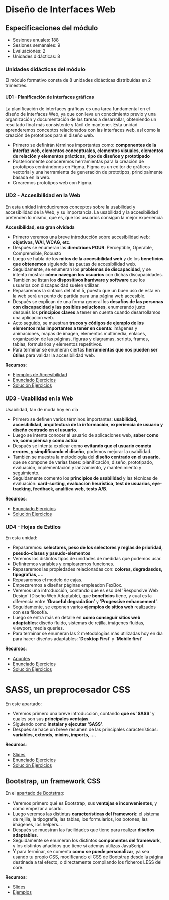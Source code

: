 # Diseño de Interfaces Web

## Especificaciones del módulo

- Sesiones anuales: 188
- Sesiones semanales: 9
- Evaluaciones: 2
- Unidades didácticas: 8

### Unidades didácticas del módulo

El módulo formativo consta de 8 unidades didácticas distribuidas en 2 trimestres.

#### UD1 -  Planificación de interfaces gráficas

La planificación de interfaces gráficas es una tarea fundamental en el diseño de interfaces Web, ya que conlleva un conocimiento previo y una organización y documentación de las tareas a desarrollar, obteniendo un resultado final más consistente y fácil de mantener. Esta unidad aprenderemos conceptos relacionados con las interfaces web, así como la creación de prototipos para el diseño web.

- Primero se definirán términos importantes como: **componentes de la interfaz web, elementos conceptuales, elementos visuales, elementos de relación y elementos prácticos, tipo de diseños y prototipado**
- Posteriormente conoceremos herramientas para la creación de prototipos centrándonos en Figma. Figma es un editor de gráficos vectorial y una herramienta de generación de prototipos, principalmente basada en la web.
- Crearemos prototipos web con Figma.
  
### UD2 - Accesibilidad en la Web

En esta unidad introduciremos conceptos sobre la usabilidad y accesibilidad de la Web, y su importancia.
La usabilidad y la accesibilidad pretenden lo mismo, que es, que los usuarios consigan la mejor experiencia

**Accesibilidad, esa gran olvidada**

- Primero veremos una breve introducción sobre accesibilidad web: **objetivos, WAI, WCAG, etc**.
- Después se enumeran las **directrices POUR**: Perceptible, Operable, Comprensible, Robusto
- Luego se habla de los **mitos de la accesibilidad web** y de los **beneficios que obtenemos** siguiendo las pautas de accesibilidad web.
- Seguidamente, se enumeran los **problemas de discapacidad**, y se intenta mostrar **cómo navegan los usuarios** con dichas discapacidades.
- También se listan los **dispositivos hardware y software** que los usuarios con discapacidad suelen utilizar.
- Repasaremos la sintaxis del html 5, puesto que un buen uso de esta en la web será un punto de partida para una página web accesible.
- Después se explican de una forma general los **desafíos de las personas con discapacidad y las posibles soluciones**, enumerando justo después los **principios claves** a tener en cuenta cuando desarrollamos una aplicación web.
- Acto seguido, se muestran **trucos y códigos de ejemplo de los elementos más importantes a tener en cuenta**: imágenes y animaciones, mapas de imagen, elementos multimedia, enlaces, organización de las páginas, figuras y diagramas, scripts, frames, tablas, formularios y elementos repetitivos.
- Para terminar se enumeran ciertas **herramientas que nos pueden ser útiles** para validar la accesibilidad web.

**Recursos**:

- [Ejemplos de Accesibilidad](/UD2-%20Accesibilidad/Ejemplos%20Accesibilidad/index.html)
- [Enunciado Ejercicios](https://github.com/asanzdiego/curso-interfaces-web-2016/tree/master/02-accesibilidad#enunciado-ejercicios)
- [Solución Ejercicios](https://github.com/asanzdiego/curso-interfaces-web-2016/tree/master/02-accesibilidad#solución-ejercicios)

### UD3 - Usabilidad en la Web

Usabilidad, tan de moda hoy en día

- Primero se definen varios términos importantes: **usabilidad, accesibilidad, arquitectura de la información, experiencia de usuario y diseño centrado en el usuario**.
- Luego se intenta conocer al usuario de aplicaciones web, **saber como ve, como piensa y como actúa**.
- Después se intenta explicar como **evitando que el usuario cometa errores, y simplificando el diseño**, podemos mejorar la usabilidad.
- También se muestra la metodología del **diseño centrado en el usuario**, que se compone de varias fases: planificación, diseño, prototipado, evaluación, implementación y lanzamiento, y mantenimiento y seguimiento.
- Seguidamente comento los **principios de usabilidad** y las técnicas de evaluación: **card-sorting, evaluación heurística, test de usuarios, eye-tracking, feedback, analítica web, tests A/B**.

**Recursos**:

- [Enunciado Ejercicios](/01-usabilidad/src/ejercicios-usabilidad.pdf)
- [Solución Ejercicios](/01-usabilidad/src/Solución-ejercicios/)

### UD4 - Hojas de Estilos

En esta unidad:

- Repasaremos: **selectores, peso de los selectores y reglas de prioridad, pseudo-clases y pseudo-elementos**
- Veremos los distintos tipos de unidades de medidas que podemos usar.
- Definiremos variables y emplearemos funciones.
- Repasaremos las propiedades relacionadas con: **colores, degradasdos, tipografías,...**.
- Repasaremos el modelo de cajas.
- Empezaremos a diseñar páginas empleadon FexBox.
- Veremos una introducción, contando que es eso del 'Responsive Web Design' (Diseño Web Adaptable), que **beneficios** tiene, y cual es la diferencia entre '**Graceful degradation**' y '**Progessive enhancement**'.
- Seguidamente, se exponen varios **ejemplos de sitios web** realizados con esa filosofía.
- Luego se entra más en detalle en **como conseguir sitios web adaptables**: diseño fluido, sistemas de rejilla, imágenes fluidas, viewport, media queries.
- Para terminar se enumeran las 2 metodologías más utilizadas hoy en día para hacer diseños adaptables: '**Desktop First**' y '**Mobile first**'

**Recursos**:

- [Apuntes](/UD4-Hojas%20de%20estilos/Apuntes/export/)
- [Enunciado Ejercicios](https://github.com/asanzdiego/curso-interfaces-web-2016/tree/master/03-rwd#enunciado-ejercicios)
- [Solución Ejercicios](https://github.com/asanzdiego/curso-interfaces-web-2016/tree/master/03-rwd#solución-ejercicios)

# SASS, un preprocesador CSS

En este apartado:

- Veremos primero una breve introducción, contando **qué es 'SASS'** y cuales son sus **principales ventajas**.
- Siguiendo como **instalar y ejecutar 'SASS'**.
- Después se hace un breve resumen de las principales características: **variables, extends, mixins, imports, ...**.

**Recursos**:

- [Slides](https://github.com/asanzdiego/curso-interfaces-web-2016/tree/master/04-preprocesadores-css/04.02-sass#slides)
- [Enunciado Ejercicios](https://github.com/asanzdiego/curso-interfaces-web-2016/tree/master/04-preprocesadores-css/04.02-sass#enunciado-ejercicios)
- [Solución Ejercicios](https://github.com/asanzdiego/curso-interfaces-web-2016/tree/master/04-preprocesadores-css/04.02-sass#solución-ejercicios)

## Bootstrap, un framework CSS

En el  [apartado de Bootstrap](https://github.com/asanzdiego/curso-interfaces-web-2016/tree/master/05-bootstrap):

- Veremos primero qué es Bootstrap, sus **ventajas e inconvenientes**, y como empezar a usarlo.
- Luego veremos las distintas **características del framework**: el sistema de rejilla, la tipografía, las tablas, los formularios, los botones, las imágenes, los helpers...
- Después se muestran las facilidades que tiene para realizar **diseños adaptables**.
- Seguidamente se enumeran los distintos **componentes del framework**, y los distintos añadidos que tiene si además utilizas JavaScript.
- Y para terminar, se comenta **como se puede personalizar**, ya sea usando tu propio CSS, modificando el CSS de Bootstrap desde la página destinada a tal efecto, o directamente compilando los ficheros LESS del core.

**Recursos**:

- [Slides](https://github.com/asanzdiego/curso-interfaces-web-2016/tree/master/05-bootstrap/#slides)
- [Ejemplos](https://github.com/asanzdiego/curso-interfaces-web-2016/tree/master/05-bootstrap/#ejemplos)
